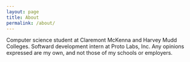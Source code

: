 ```yaml
---
layout: page
title: About
permalink: /about/
---
```


Computer science student at Claremont McKenna and Harvey Mudd Colleges. Softward development intern at Proto Labs, Inc. Any opinions expressed are my own, and not those of my schools or employers.
